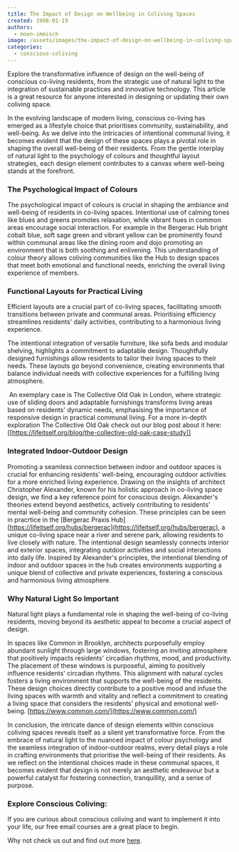 ```yaml
---
title: The Impact of Design on Wellbeing in Coliving Spaces
created: 1998-01-19
authors:
  - moon-immisch
image: /assets/images/the-impact-of-design-on-wellbeing-in-coliving-spaces.jpg
categories:
  - conscious-coliving
---
```

Explore the transformative influence of design on the well-being of conscious co-living residents, from the strategic use of natural light to the integration of sustainable practices and innovative technology. This article is a great resource for anyone interested in designing or updating their own coliving space.


In the evolving landscape of modern living, conscious co-living has emerged as a lifestyle choice that prioritises community, sustainability, and well-being. As we delve into the intricacies of intentional communal living, it becomes evident that the design of these spaces plays a pivotal role in shaping the overall well-being of their residents. From the gentle interplay of natural light to the psychology of colours and thoughtful layout strategies, each design element contributes to a canvas where well-being stands at the forefront.


### The Psychological Impact of Colours

The psychological impact of colours is crucial in shaping the ambiance and well-being of residents in co-living spaces. Intentional use of calming tones like blues and greens promotes relaxation, while vibrant hues in common areas encourage social interaction. For example in the Bergerac Hub bright cobalt blue, soft sage green and vibrant yellow can be prominently found within communal areas like the dining room and dojo promoting an environment that is both soothing and enlivening. This understanding of colour theory allows coliving communities like the Hub to design spaces that meet both emotional and functional needs, enriching the overall living experience of members. 

### Functional Layouts for Practical Living

Efficient layouts are a crucial part of co-living spaces, facilitating smooth transitions between private and communal areas. Prioritising efficiency streamlines residents' daily activities, contributing to a harmonious living experience. 

The intentional integration of versatile furniture, like sofa beds and modular shelving, highlights a commitment to adaptable design. Thoughtfully designed furnishings allow residents to tailor their living spaces to their needs. These layouts go beyond convenience, creating environments that balance individual needs with collective experiences for a fulfilling living atmosphere.

 An exemplary case is The Collective Old Oak in London, where strategic use of sliding doors and adaptable furnishings transforms living areas based on residents' dynamic needs, emphasising the importance of responsive design in practical communal living. For a more in-depth exploration The Collective Old Oak check out our blog post about it here: [[https://lifeitself.org/blog/the-collective-old-oak-case-study]]

### Integrated Indoor-Outdoor Design 
 
Promoting a seamless connection between indoor and outdoor spaces is crucial for enhancing residents' well-being, encouraging outdoor activities for a more enriched living experience. Drawing on the insights of architect Christopher Alexander, known for his holistic approach in co-living space design, we find a key reference point for conscious design. Alexander's theories extend beyond aesthetics, actively contributing to residents' mental well-being and community cohesion. These principles can be seen in pracrtice in the [Bergerac Praxis Hub] [https://lifeitself.org/hubs/bergerac](https://lifeitself.org/hubs/bergerac), a unique co-living space near a river and serene park, allowing residents to live closely with nature. The intentional design seamlessly connects interior and exterior spaces, integrating outdoor activities and social interactions into daily life. Inspired by Alexander's principles, the intentional blending of indoor and outdoor spaces in the hub creates environments supporting a unique blend of collective and private experiences, fostering a conscious and harmonious living atmosphere.

### Why Natural Light So Important

Natural light plays a fundamental role in shaping the well-being of co-living residents, moving beyond its aesthetic appeal to become a crucial aspect of design.

In spaces like Common in Brooklyn, architects purposefully employ abundant sunlight through large windows, fostering an inviting atmosphere that positively impacts residents' circadian rhythms, mood, and productivity. The placement of these windows is purposeful, aiming to positively influence residents' circadian rhythms. This alignment with natural cycles fosters a living environment that supports the well-being of the residents. These design choices directly contribute to a positive mood and infuse the living spaces with warmth and vitality and reflect a commitment to creating a living space that considers the residents' physical and emotional well-being. [https://www.common.com/](https://www.common.com/)


In conclusion, the intricate dance of design elements within conscious coliving spaces reveals itself as a silent yet transformative force. From the embrace of natural light to the nuanced impact of colour psychology and the seamless integration of indoor-outdoor realms, every detail plays a role in crafting environments that prioritise the well-being of their residents. As we reflect on the intentional choices made in these communal spaces, it becomes evident that design is not merely an aesthetic endeavour but a powerful catalyst for fostering connection, tranquillity, and a sense of purpose.

### Explore Conscious Coliving: 

If you are curious about conscious coliving and want to implement it into your life, our free email courses are a great place to begin. 

Why not check us out and find out more [here](https://lifeitself.org/conscious-coliving).



